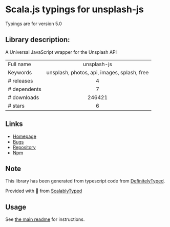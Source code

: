 
# Scala.js typings for unsplash-js

Typings are for version 5.0

## Library description:
A Universal JavaScript wrapper for the Unsplash API

|                    |                 |
| ------------------ | :-------------: |
| Full name          | unsplash-js |
| Keywords           | unsplash, photos, api, images, splash, free |
| # releases         | 4 |
| # dependents       | 7 |
| # downloads        | 246421 |
| # stars            | 6 |

## Links
- [Homepage](https://github.com/unsplash/unsplash-js#readme)
- [Bugs](https://github.com/unsplash/unsplash-js/issues)
- [Repository](https://github.com/unsplash/unsplash-js)
- [Npm](https://www.npmjs.com/package/unsplash-js)
    


## Note
This library has been generated from typescript code from [DefinitelyTyped](https://definitelytyped.org).

Provided with :purple_heart: from [ScalablyTyped](https://github.com/oyvindberg/ScalablyTyped)

## Usage
See [the main readme](../../readme.md) for instructions.


